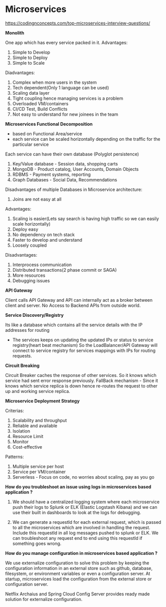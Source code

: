 # Microservices

https://codingnconcepts.com/top-microservices-interview-questions/

**Monolith**

One app which has every service packed in it.
Advantages:
1. Simple to Develop
2. Simple to Deploy
3. Simple to Scale

Diadvantages:
1. Complex when more users in the system
2. Tech dependent(Only 1 language can be used)
3. Scaling data layer
4. Tight coupling hence managing services is a problem
5. Overloaded VM/containers
6. CI/CD Test, Build Conflicts
7. Not easy to understand for new joinees in the team

**Microservices Functional Decomposition**

- based on Functional Area/service
- each service can be scaled horizontally depending on the traffic for the particular service

Each service can have their own database (Polyglot persistence)

1. Key/Value database - Session data, shopping carts
2. MongoDB - Product catalog, User Accounts, Domain Objects
3. RDBMS - Payment systems, reporting
4. Graph Databases - Social Data, Recommendations

Disadvantages of multiple Databases in Microservice architecture:
1. Joins are not easy at all

Advantages:
1. Scaling is easier(Lets say search is having high traffic so we can easily scale horizontally)
2. Deploy easy
3. No dependency on tech stack
4. Faster to develop and understand
5. Loosely coupled

Disadvantages:
1. Interprocess communication
2. Distributed transactions(2 phase commit or SAGA)
3. More resources
4. Debugging issues

**API Gateway**

Client calls API Gateway and API can internally act as a broker between client and server.
No Access to Backend APIs from outside world.

**Service Discovery/Registry**

Its like a database which contains all the service details with the IP addresses for routing
- The services keeps on updating the updated IPs or status to service registry(heart beat mechanism)
So the LoadBalancer/API Gateway will connect to service registry for services mappings with IPs for routing requests.

**Circuit Breaking**

Circuit Breaker caches the response of other services. So it knows which service had sent error response previously.
FallBack mechanism - Since it knows which service replica is down hence re-routes the request to
 other up and working service replica.
 
**Microservice Deployment Strategy**

Criterias:
1. Scalability and throughput
2. Reliable and available
3. Isolation
4. Resource Limit
5. Monitor
6. Cost-effective

Patterns:
1. Multiple service per host
2. Service per VM/container
3. Serverless - Focus on code, no worries about scaling, pay as you go

**How do you troubleshoot an issue using logs in microservices based application ?**

1. We should have a centralized logging system where each microservice push their logs to Splunk 
or ELK (Elastic Logstash Kibana) and we can use their built in dashboards to look at the logs for debugging.

2. We can generate a requestId for each external request, which is passed to all the microservices 
which are involved in handling the request. Include this requestId in all log messages pushed to splunk or ELK. 
We can troubleshoot any request end to end using this requestId if something goes wrong.  

**How do you manage configuration in microservices based application ?**

We use externalize configuration to solve this problem by keeping the configuration information in an external store 
such as github, database, filesystem, or environment variables or even a configuration server. 
At startup, microservices load the configuration from the external store or configuration server.

Netflix Archaius and Spring Cloud Config Server provides ready made solution for externalize configuration.





